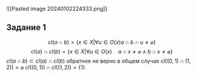 ![[Pasted image 20240102224333.png]]
## Задание 1
$$cl(a\cap b) = \{x\in X | \forall u\in O(x) a\cap b \cap u \neq \varnothing\}$$
$$cl(a)\cap cl (b) = \{x\in X | \forall u \in O(x) \quad a\cap x \neq \varnothing\wedge b\cap x\neq \varnothing\}$$
$cl(a\cap b) \subset cl (a) \cap cl (b)$
обратное не верно в общем случае
$cl ((0, 1) \cap (1, 2)) = \varnothing$
$cl((0,1)) \cap cl((1, 2)) = \{1\}$
